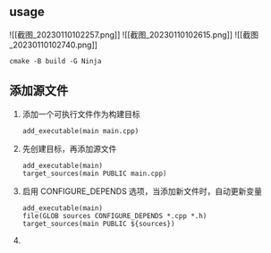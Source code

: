 ## usage
![[截图_20230110102257.png]]
![[截图_20230110102615.png]]
![[截图_20230110102740.png]]
```
cmake -B build -G Ninja
```

## 添加源文件
1. 添加一个可执行文件作为构建目标
	```
	add_executable(main main.cpp)
	```
2. 先创建目标，再添加源文件
	```
	add_executable(main)
	target_sources(main PUBLIC main.cpp)
	```
3. 启用 CONFIGURE_DEPENDS 选项，当添加新文件时，自动更新变量
	```
	add_executable(main)
	file(GLOB sources CONFIGURE_DEPENDS *.cpp *.h)
	target_sources(main PUBLIC ${sources})
	```
4. 